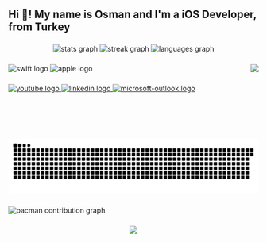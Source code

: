 <h2 align="left">Hi 👋! My name is Osman and I'm a iOS Developer, from Turkey</h2>

###

<div align="center">
  <img src="https://github-readme-stats.vercel.app/api?username=osmandal&hide_title=false&hide_rank=false&show_icons=true&include_all_commits=true&count_private=true&disable_animations=false&theme=dracula&locale=en&hide_border=false" height="150" alt="stats graph"  />
  <img src="https://streak-stats.demolab.com?user=osmandal&locale=en&mode=daily&theme=dracula&hide_border=false&border_radius=5" height="150" alt="streak graph"  />
  <img src="https://github-readme-stats.vercel.app/api/top-langs?username=osmandal&locale=en&hide_title=false&layout=compact&card_width=320&langs_count=5&theme=dracula&hide_border=false" height="150" alt="languages graph"  />
</div>

###

<img align="right" height="150" src="https://media.giphy.com/media/iIqmM5tTjmpOB9mpbn/giphy.gif?cid=ecf05e47sa3ocdbawi7hjjdpde041n1bnh0tova83tlfypfm&ep=v1_gifs_search&rid=giphy.gif&ct=g"  />

###

<div align="left">
  <img src="https://cdn.jsdelivr.net/gh/devicons/devicon/icons/swift/swift-original.svg" hwidth="35" alt="swift logo"  />
  <img src="https://icons.iconarchive.com/icons/martz90/circle/512/apple-2-icon.png" width="35" alt="apple logo"  />
</div>

###

<div align="left">
  <a href="https://www.youtube.com/@Osmanndall" target="_blank">
    <img src="https://img.shields.io/static/v1?message=Youtube&logo=youtube&label=&color=FF0000&logoColor=white&labelColor=&style=for-the-badge" height="35" alt="youtube logo"  />
  </a>
  <a href="https://www.linkedin.com/in/osman-dal-92417a291/" target="_blank">
    <img src="https://img.shields.io/static/v1?message=LinkedIn&logo=linkedin&label=&color=0077B5&logoColor=white&labelColor=&style=for-the-badge" height="35" alt="linkedin logo"  />
  </a>
  <a href="osmandall@outlook.com" target="_blank">
    <img src="https://img.shields.io/static/v1?message=Outlook&logo=microsoft-outlook&label=&color=0078D4&logoColor=white&labelColor=&style=for-the-badge" height="35" alt="microsoft-outlook logo"  />
  </a>
</div>

###

<br clear="both">

<img src="https://raw.githubusercontent.com/osmandal/osmandal/output/snake.svg" alt="Snake animation" />

###

<picture>
  <source media="(prefers-color-scheme: dark)" srcset="https://raw.githubusercontent.com/osmandal/osmandal/output/pacman-contribution-graph-dark.svg">
  <source media="(prefers-color-scheme: light)" srcset="https://raw.githubusercontent.com/osmandal/osmandal/output/pacman-contribution-graph.svg">
  <img alt="pacman contribution graph" src="https://raw.githubusercontent.com/osmandal/osmandal/output/pacman-contribution-graph.svg">
</picture>

###

<div align="center">
  <img src="https://profile-counter.glitch.me/osmandal/count.svg?"  />
</div>

###
